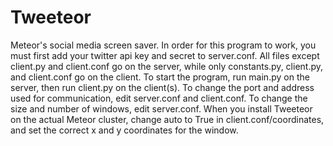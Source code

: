 Tweeteor
========

Meteor's social media screen saver.
In order for this program to work, you must first add your twitter api key and secret to server.conf.
All files except client.py and client.conf go on the server, while only constants.py, client.py, and client.conf go on the client.
To start the program, run main.py on the server, then run client.py on the client(s). 
To change the port and address used for communication, edit server.conf and client.conf.
To change the size and number of windows, edit server.conf.
When you install Tweeteor on the actual Meteor cluster, change auto to True in client.conf/coordinates, and set the correct x and y coordinates for the window.
